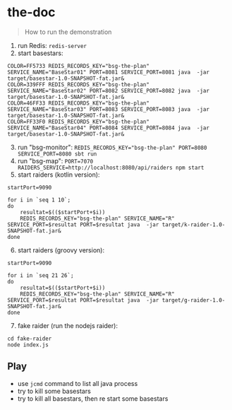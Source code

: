 # the-doc
> How to run the demonstration

1. run Redis: `redis-server`
2. start basestars:
```
COLOR=FF5733 REDIS_RECORDS_KEY="bsg-the-plan" SERVICE_NAME="BaseStar01" PORT=8081 SERVICE_PORT=8081 java  -jar target/basestar-1.0-SNAPSHOT-fat.jar&
COLOR=339FFF REDIS_RECORDS_KEY="bsg-the-plan" SERVICE_NAME="BaseStar02" PORT=8082 SERVICE_PORT=8082 java  -jar target/basestar-1.0-SNAPSHOT-fat.jar&
COLOR=46FF33 REDIS_RECORDS_KEY="bsg-the-plan" SERVICE_NAME="BaseStar03" PORT=8083 SERVICE_PORT=8083 java  -jar target/basestar-1.0-SNAPSHOT-fat.jar&
COLOR=FF33F0 REDIS_RECORDS_KEY="bsg-the-plan" SERVICE_NAME="BaseStar04" PORT=8084 SERVICE_PORT=8084 java  -jar target/basestar-1.0-SNAPSHOT-fat.jar&
```
3. run "bsg-monitor": `REDIS_RECORDS_KEY="bsg-the-plan" PORT=8080 SERVICE_PORT=8080 sbt run`
4. run "bsg-map": `PORT=7070 RAIDERS_SERVICE=http://localhost:8080/api/raiders npm start`
5. start raiders (kotlin version):
```
startPort=9090

for i in `seq 1 10`;
do
    resultat=$(($startPort+$i))
    REDIS_RECORDS_KEY="bsg-the-plan" SERVICE_NAME="R" SERVICE_PORT=$resultat PORT=$resultat java  -jar target/k-raider-1.0-SNAPSHOT-fat.jar&
done
```
6. start raiders (groovy version):
```
startPort=9090

for i in `seq 21 26`;
do
    resultat=$(($startPort+$i))
    REDIS_RECORDS_KEY="bsg-the-plan" SERVICE_NAME="R" SERVICE_PORT=$resultat PORT=$resultat java  -jar target/g-raider-1.0-SNAPSHOT-fat.jar&
done
```
7. fake raider (run the nodejs raider): 
```
cd fake-raider
node index.js
```

## Play

- use `jcmd` command to list all java process
- try to kill some basestars
- try to kill all basestars, then re start some basestars



